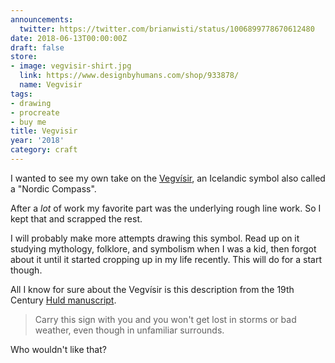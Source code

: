 ```yaml
---
announcements:
  twitter: https://twitter.com/brianwisti/status/1006899778670612480
date: 2018-06-13T00:00:00Z
draft: false
store:
- image: vegvisir-shirt.jpg
  link: https://www.designbyhumans.com/shop/933878/
  name: Vegvisir
tags:
- drawing
- procreate
- buy me
title: Vegvisir
year: '2018'
category: craft
---
```



I wanted to see my own take on the [Vegvísir][], an Icelandic symbol also called a "Nordic Compass".

[Vegvísir]: https://norse-mythology.org/vegvisir/
<!--more-->

After a *lot* of work my favorite part was the underlying rough line work. So I kept that and scrapped the
rest.

I will probably make more attempts drawing this symbol. Read up on it studying mythology, folklore, and
symbolism when I was a kid, then forgot about it until it started cropping up in my life recently. This will
do for a start though.

All I know for sure about the Vegvísir is this description from the 19th Century [Huld manuscript][].

[Huld Manuscript]: https://www.academia.edu/13008560/Huld_Manuscript_of_Galdrastafir_Witchcraft_Magic_Symbols_and_Runes_-_English_Translation

> Carry this sign with you and you won't get lost in storms or bad weather, even though in unfamiliar
> surrounds.

Who wouldn't like that?

